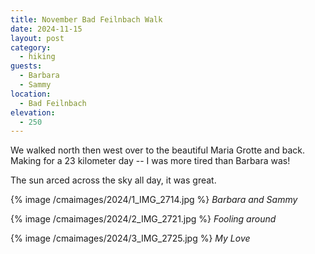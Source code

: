 ```yaml
---
title: November Bad Feilnbach Walk
date: 2024-11-15
layout: post
category:
  - hiking
guests:
  - Barbara
  - Sammy
location:
  - Bad Feilnbach
elevation:
  - 250
---
```


We walked north then west over to the beautiful Maria Grotte and back.
Making for a 23 kilometer day -- I was more tired than Barbara was!

The sun arced across the sky all day, it was great.

{% image /cmaimages/2024/1_IMG_2714.jpg %}
*Barbara and Sammy*

{% image /cmaimages/2024/2_IMG_2721.jpg %}
*Fooling around*

{% image /cmaimages/2024/3_IMG_2725.jpg %}
*My Love*

